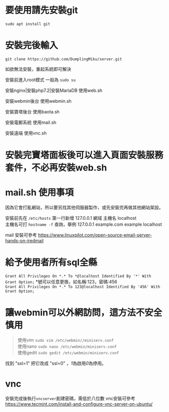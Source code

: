# 要使用請先安裝git
`sudo apt install git`  

# 安裝完後輸入
`git clone https://github.com/DumplingMiku/server.git`  

如欲無法安裝，重起系統即可解決  

安裝前進入root模式 一般為 `sudo su`
  
安裝nginx|安裝php7.2|安裝MariaDB 使用web.sh  

安裝webmin後台 使用webmin.sh  

安裝寶塔後台 使用baota.sh  

安裝電郵系統 使用mail.sh  

安裝遠端 使用vnc.sh  

# 安裝完寶塔面板後可以進入頁面安裝服務套件，不必再安裝web.sh

# mail.sh 使用事項  
因為它會打亂網站，所以要另找其他伺服器製作，或先安裝完再做其他網站架設。  

安裝前先在 `/etc/hosts` 第一行新增 127.0.0.1   網域 主機名 localhost  
主機名可打 `hostname -f` 查詢，舉例 127.0.0.1    example.com example localhost  

mail 安裝可參考 https://www.linuxpilot.com/open-source-email-server-hands-on-iredmail  

# 給予使用者所有sql全縣  
`Grant All Privileges On *.* To *@localhost Identified By '*' With Grant Option;` 
*號可以任意更換，如名稱:123，密碼:456  
`Grant All Privileges On *.* To 123@localhost Identified By '456' With Grant Option;`  

# 讓webmin可以外網訪問，這方法不安全慎用  
> 使用vim   `sudo vim /etc/webmin//miniserv.conf`  
> 使用nano  `sudo nano /etc/webmin/miniserv.conf`  
> 使用gedit `sudo gedit /etc/webmin/miniserv.conf`  

找到 "ssl=1" 把它改成 "ssl=0" ，*1*為啟用*0*為停用。  

# vnc  
安裝完成後執行`vncserver`創建密碼，需低於八位數
vnc安裝可參考  https://www.tecmint.com/install-and-configure-vnc-server-on-ubuntu/  